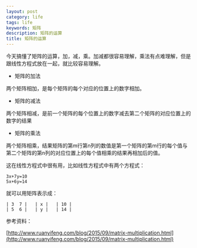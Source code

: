 ```yaml
---
layout: post
category: life
tags: life
keywords: 矩阵
description: 矩阵的运算
title: 矩阵的运算
---
```


今天搞懂了矩阵的运算，加，减，乘。加减都很容易理解，乘法有点难理解，但是跟线性方程式放在一起，就比较容易理解。

* 矩阵的加法

两个矩阵相加，是每个矩阵的每个对应的位置上的数字相加。

* 矩阵的减法

两个矩阵相减，是前一个矩阵的每个位置上的数字减去第二个矩阵的对应位置上的数字的结果

* 矩阵的乘法

两个矩阵相乘，结果矩阵的第m行第n列的数值是第一个矩阵的第m行的每个值与第二个矩阵的第n列的对应位置上的每个值相乘的结果再相加后的值。

这在线性方程式中很有用，比如线性方程式中有两个方程式：

```
3x+7y=10
5x+6y=14
```

就可以用矩阵表示成：

```
| 3  7 |   | x |   | 10 |
| 5  6 |   | y |   | 14 |
```


参考资料：

[http://www.ruanyifeng.com/blog/2015/09/matrix-multiplication.html](http://www.ruanyifeng.com/blog/2015/09/matrix-multiplication.html)


